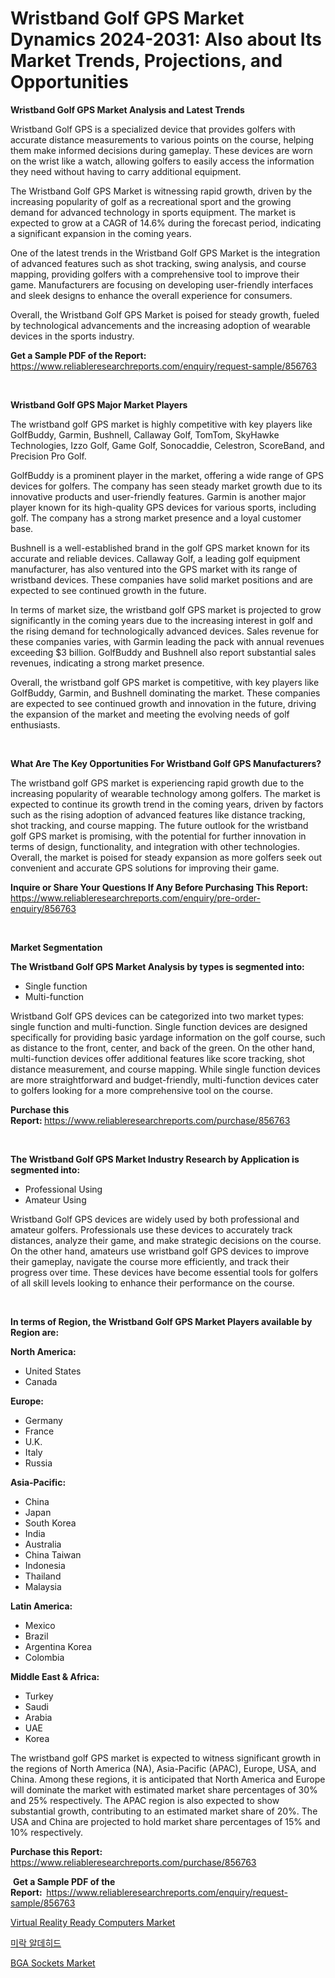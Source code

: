 <p><h1>Wristband Golf GPS Market Dynamics 2024-2031: Also about Its Market Trends, Projections, and Opportunities</h1></p><p><strong>Wristband Golf GPS Market Analysis and Latest Trends</strong></p>
<p><p>Wristband Golf GPS is a specialized device that provides golfers with accurate distance measurements to various points on the course, helping them make informed decisions during gameplay. These devices are worn on the wrist like a watch, allowing golfers to easily access the information they need without having to carry additional equipment.</p><p>The Wristband Golf GPS Market is witnessing rapid growth, driven by the increasing popularity of golf as a recreational sport and the growing demand for advanced technology in sports equipment. The market is expected to grow at a CAGR of 14.6% during the forecast period, indicating a significant expansion in the coming years.</p><p>One of the latest trends in the Wristband Golf GPS Market is the integration of advanced features such as shot tracking, swing analysis, and course mapping, providing golfers with a comprehensive tool to improve their game. Manufacturers are focusing on developing user-friendly interfaces and sleek designs to enhance the overall experience for consumers.</p><p>Overall, the Wristband Golf GPS Market is poised for steady growth, fueled by technological advancements and the increasing adoption of wearable devices in the sports industry.</p></p>
<p><strong>Get a Sample PDF of the Report:&nbsp;</strong> <a href="https://www.reliableresearchreports.com/enquiry/request-sample/856763">https://www.reliableresearchreports.com/enquiry/request-sample/856763</a></p>
<p>&nbsp;</p>
<p><strong>Wristband Golf GPS Major Market Players</strong></p>
<p><p>The wristband golf GPS market is highly competitive with key players like GolfBuddy, Garmin, Bushnell, Callaway Golf, TomTom, SkyHawke Technologies, Izzo Golf, Game Golf, Sonocaddie, Celestron, ScoreBand, and Precision Pro Golf.</p><p>GolfBuddy is a prominent player in the market, offering a wide range of GPS devices for golfers. The company has seen steady market growth due to its innovative products and user-friendly features. Garmin is another major player known for its high-quality GPS devices for various sports, including golf. The company has a strong market presence and a loyal customer base.</p><p>Bushnell is a well-established brand in the golf GPS market known for its accurate and reliable devices. Callaway Golf, a leading golf equipment manufacturer, has also ventured into the GPS market with its range of wristband devices. These companies have solid market positions and are expected to see continued growth in the future.</p><p>In terms of market size, the wristband golf GPS market is projected to grow significantly in the coming years due to the increasing interest in golf and the rising demand for technologically advanced devices. Sales revenue for these companies varies, with Garmin leading the pack with annual revenues exceeding $3 billion. GolfBuddy and Bushnell also report substantial sales revenues, indicating a strong market presence.</p><p>Overall, the wristband golf GPS market is competitive, with key players like GolfBuddy, Garmin, and Bushnell dominating the market. These companies are expected to see continued growth and innovation in the future, driving the expansion of the market and meeting the evolving needs of golf enthusiasts.</p></p>
<p>&nbsp;</p>
<p><strong>What Are The Key Opportunities For Wristband Golf GPS Manufacturers?</strong></p>
<p><p>The wristband golf GPS market is experiencing rapid growth due to the increasing popularity of wearable technology among golfers. The market is expected to continue its growth trend in the coming years, driven by factors such as the rising adoption of advanced features like distance tracking, shot tracking, and course mapping. The future outlook for the wristband golf GPS market is promising, with the potential for further innovation in terms of design, functionality, and integration with other technologies. Overall, the market is poised for steady expansion as more golfers seek out convenient and accurate GPS solutions for improving their game.</p></p>
<p><strong>Inquire or Share Your Questions If Any Before Purchasing This Report:</strong> <a href="https://www.reliableresearchreports.com/enquiry/pre-order-enquiry/856763">https://www.reliableresearchreports.com/enquiry/pre-order-enquiry/856763</a></p>
<p>&nbsp;</p>
<p><strong>Market Segmentation</strong></p>
<p><strong>The Wristband Golf GPS Market Analysis by types is segmented into:</strong></p>
<p><ul><li>Single function</li><li>Multi-function</li></ul></p>
<p><p>Wristband Golf GPS devices can be categorized into two market types: single function and multi-function. Single function devices are designed specifically for providing basic yardage information on the golf course, such as distance to the front, center, and back of the green. On the other hand, multi-function devices offer additional features like score tracking, shot distance measurement, and course mapping. While single function devices are more straightforward and budget-friendly, multi-function devices cater to golfers looking for a more comprehensive tool on the course.</p></p>
<p><strong>Purchase this Report:&nbsp;</strong><a href="https://www.reliableresearchreports.com/purchase/856763">https://www.reliableresearchreports.com/purchase/856763</a></p>
<p>&nbsp;</p>
<p><strong>The Wristband Golf GPS Market Industry Research by Application is segmented into:</strong></p>
<p><ul><li>Professional Using</li><li>Amateur Using</li></ul></p>
<p><p>Wristband Golf GPS devices are widely used by both professional and amateur golfers. Professionals use these devices to accurately track distances, analyze their game, and make strategic decisions on the course. On the other hand, amateurs use wristband golf GPS devices to improve their gameplay, navigate the course more efficiently, and track their progress over time. These devices have become essential tools for golfers of all skill levels looking to enhance their performance on the course.</p></p>
<p>&nbsp;</p>
<p><strong>In terms of Region, the Wristband Golf GPS Market Players available by Region are:</strong></p>
<p>
    <p> <strong> North America: </strong>
        <ul>
            <li>United States</li>
            <li>Canada</li>
        </ul>
        </p> 
    <p> <strong> Europe: </strong>
        <ul>
            <li>Germany</li>
            <li>France</li>
            <li>U.K.</li>
            <li>Italy</li>
            <li>Russia</li>
        </ul>
        </p> 
    <p> <strong> Asia-Pacific: </strong>
        <ul>
            <li>China</li>
            <li>Japan</li>
            <li>South Korea</li>
            <li>India</li>
            <li>Australia</li>
            <li>China Taiwan</li>
            <li>Indonesia</li>
            <li>Thailand</li>
            <li>Malaysia</li>
        </ul>
        </p> 
    <p> <strong> Latin America: </strong>
        <ul>
            <li>Mexico</li>
            <li>Brazil</li>
            <li>Argentina Korea</li>
            <li>Colombia</li>
        </ul>
        </p> 
    <p> <strong> Middle East & Africa: </strong>
        <ul>
            <li>Turkey</li>
            <li>Saudi</li>
            <li>Arabia</li>
            <li>UAE</li>
            <li>Korea</li>
        </ul>
    </p>
    </p>
<p><p>The wristband golf GPS market is expected to witness significant growth in the regions of North America (NA), Asia-Pacific (APAC), Europe, USA, and China. Among these regions, it is anticipated that North America and Europe will dominate the market with estimated market share percentages of 30% and 25% respectively. The APAC region is also expected to show substantial growth, contributing to an estimated market share of 20%. The USA and China are projected to hold market share percentages of 15% and 10% respectively.</p></p>
<p><strong>Purchase this Report: </strong><a href="https://www.reliableresearchreports.com/purchase/856763">https://www.reliableresearchreports.com/purchase/856763</a></p>
<p>&nbsp;<strong>Get a Sample PDF of the Report:&nbsp;&nbsp;</strong><a href="https://www.reliableresearchreports.com/enquiry/request-sample/856763">https://www.reliableresearchreports.com/enquiry/request-sample/856763</a></p>
<p><strong></strong></p>
<p><p><a href="https://github.com/kosella/Market-Research-Report-List-2/blob/main/virtual-reality-ready-computers-market.md">Virtual Reality Ready Computers Market</a></p><p><a href="https://github.com/JackieFauhey9089475/Market-Research-Report-List-1/blob/main/971874810314.md">미락 알데히드</a></p><p><a href="https://github.com/nathandecarvalho/Market-Research-Report-List-2/blob/main/bga-sockets-market.md">BGA Sockets Market</a></p></p>